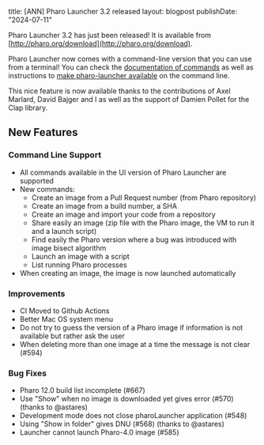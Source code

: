 title: [ANN]  Pharo Launcher 3.2 released
layout: blogpost
publishDate: "2024-07-11"

Pharo Launcher 3.2 has just been released! It is available from [http://pharo.org/download](http://pharo.org/download).

Pharo Launcher now comes with a command-line version that you can use from a terminal!
You can check the [documentation of commands](https://pharo-project.github.io/pharo-launcher/commands-cmd-line/)  as well as instructions to [make pharo-launcher available](https://pharo-project.github.io/pharo-launcher/installation/) on the command line.

This nice feature is now available thanks to the contributions of Axel Marlard, David Bajger and I as well as the support of Damien Pollet for the Clap library.

## New Features

### Command Line Support
- All commands available in the UI version of Pharo Launcher are supported
- New commands:
  - Create an image from a Pull Request number (from Pharo repository)
  - Create an image from a build number, a SHA
  - Create an image and import your code from a repository
  - Share easily an image (zip file with the Pharo image, the VM to run it and a launch script)
  - Find easily the Pharo version where a bug was introduced with image bisect algorithm
  - Launch an image with a script
  - List running Pharo processes
- When creating an image, the image is now launched automatically

### Improvements
- CI Moved to Github Actions
- Better Mac OS system menu
- Do not try to guess the version of a Pharo image if information is not available but rather ask the user
- When deleting more than one image at a time the message is not clear (#594)

### Bug Fixes
- Pharo 12.0 build list incomplete (#667)
- Use "Show" when no image is downloaded yet gives error (#570) (thanks to @astares)
- Development mode does not close pharoLauncher application (#548)
- Using "Show in folder" gives DNU (#568) (thanks to @astares)
- Launcher cannot launch Pharo-4.0 image (#585)
